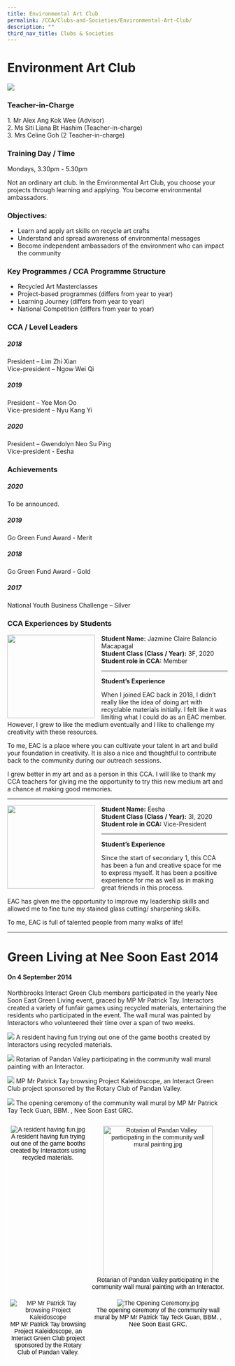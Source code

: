 ```yaml
---
title: Environmental Art Club
permalink: /CCA/Clubs-and-Societies/Environmental-Art-Club/
description: ""
third_nav_title: Clubs & Societies
---
```

Environment Art Club
====================
![](/images/artclub.png)

### Teacher-in-Charge

1. Mr Alex Ang Kok Wee (Advisor)  
2. Ms Siti Liana Bt Hashim (Teacher-in-charge)  
3. Mrs Celine Goh (2 Teacher-in-charge)

### Training Day / Time

Mondays, 3.30pm - 5.30pm  
  
Not an ordinary art club. In the Environmental Art Club, you choose your projects through learning and applying. You become environmental ambassadors.

### Objectives:

*   Learn and apply art skills on recycle art crafts
*   Understand and spread awareness of environmental messages
*   Become independent ambassadors of the environment who can impact the community

### Key Programmes / CCA Programme Structure


*   Recycled Art Masterclasses
*   Project-based programmes (differs from year to year)
*   Learning Journey (differs from year to year)
*   National Competition (differs from year to year)

### CCA / Level Leaders

##### 2018

President – Lim Zhi Xian  
Vice-president – Ngow Wei Qi  
  

##### 2019

President – Yee Mon Oo  
Vice-president – Nyu Kang Yi  
  

##### 2020

President – Gwendolyn Neo Su Ping  
Vice-president - Eesha

### Achievements

##### 2020

To be announced.  
  

##### 2019

Go Green Fund Award - Merit  
  

##### 2018

Go Green Fund Award - Gold  
  

##### 2017

National Youth Business Challenge – Silver

### CCA Experiences by Students

<img src="/images/EAC%208.png" style="width:200px;height:190px;margin-right:15px;" align = "left">  


<b>Student Name:</b> Jazmine Claire Balancio Macapagal <br>
<b>Student Class (Class / Year):</b> 3F, 2020 <br>
<b>Student role in CCA:</b> Member

----
<b>Student’s Experience</b>

  

When I joined EAC back in 2018, I didn’t really like the idea of doing art with recyclable materials initially. I felt like it was limiting what I could do as an EAC member. However, I grew to like the medium eventually and I like to challenge my creativity with these resources.

  

To me, EAC is a place where you can cultivate your talent in art and build your foundation in creativity. It is also a nice and thoughtful to contribute back to the community during our outreach sessions.

  

I grew better in my art and as a person in this CCA. I will like to thank my CCA teachers for giving me the opportunity to try this new medium art and a chance at making good memories.

----

<img src="/images/EAC%209.png" style="width:200px;height:190px;margin-right:15px;" align = "left">

<b>Student Name:</b> Eesha <br>
<b>Student Class (Class / Year):</b> 3I, 2020 <br>
<b>Student role in CCA:</b> Vice-President

---

<b>Student’s Experience</b>

  

Since the start of secondary 1, this CCA has been a fun and creative space for me to express myself. It has been a positive experience for me as well as in making great friends in this process.

  

EAC has given me the opportunity to improve my leadership skills and allowed me to fine tune my stained glass cutting/ sharpening skills.

  

To me, EAC is full of talented people from many walks of life!

-----


Green Living at Nee Soon East 2014
==================================

#### On 4 September 2014

Northbrooks Interact Green Club members participated in the yearly Nee Soon East Green Living event, graced by MP Mr Patrick Tay. Interactors created a variety of funfair games using recycled materials, entertaining the residents who participated in the event. The wall mural was painted by Interactors who volunteered their time over a span of two weeks.


![](/images/Green1.jpg)
A resident having fun trying out one of the game booths created by Interactors using recycled materials. 

![](/images/Green2.jpg)
Rotarian of Pandan Valley participating in the community wall mural painting with an Interactor. 

![](/images/Green3.jpg)
MP Mr Patrick Tay browsing Project Kaleidoscope, an Interact Green Club project sponsored by the Rotary Club of Pandan Valley. 

![](/images/Green4.jpg)
The opening ceremony of the community wall mural by MP Mr Patrick Tay Teck Guan, BBM. , Nee Soon East GRC.


<style type="text/css">
.tg  {border-collapse:collapse;border-spacing:0;}
.tg td{border-color:black;border-style:solid;border-width:1px;font-family:Arial, sans-serif;font-size:14px;
  overflow:hidden;padding:10px 5px;word-break:normal;}
.tg th{border-color:black;border-style:solid;border-width:1px;font-family:Arial, sans-serif;font-size:14px;
  font-weight:normal;overflow:hidden;padding:10px 5px;word-break:normal;}
.tg .tg-8jgo{border-color:#ffffff;text-align:center;vertical-align:top}
</style>
<table class="tg">
<thead>
  <tr>
    <th class="tg-8jgo"><img src="https://northbrookssec.moe.edu.sg/qql/slot/u162/CCA/Visual%20n%20Performing%20Arts/Environmental%20Art%20Club/2014%20Green%20Living%20at%20NeeSoonEast/.tn.IGC_GoGreen_2.jpg.2.jpg" alt="A resident having fun.jpg"><br><span style="font-weight:400;color:#000">A resident having fun trying out one of the game booths created by Interactors using recycled materials.</span></th>
    <th class="tg-8jgo"><img src="https://northbrookssec.moe.edu.sg/qql/slot/u162/CCA/Visual%20n%20Performing%20Arts/Environmental%20Art%20Club/2014%20Green%20Living%20at%20NeeSoonEast/.tn.IGC_GoGreen_4.jpg.mid.jpg" alt="Rotarian of Pandan Valley participating in the community wall mural painting.jpg" width="251" height="343"><br><span style="font-weight:400;color:#000"> Rotarian of Pandan Valley participating in the community wall mural painting with an Interactor.</span></th>
  </tr>
</thead>
<tbody>
  <tr>
    <td class="tg-8jgo"><img src="https://northbrookssec.moe.edu.sg/qql/slot/u162/CCA/Visual%20n%20Performing%20Arts/Environmental%20Art%20Club/2014%20Green%20Living%20at%20NeeSoonEast/.tn.IGC_GoGreen_3.jpg.2.jpg" alt="MP Mr Patrick Tay browsing Project Kaleidoscope"><br><span style="font-weight:400;color:#000">MP Mr Patrick Tay browsing Project Kaleidoscope, an Interact Green Club project sponsored by the Rotary Club of Pandan Valley.</span></td>
    <td class="tg-8jgo"><img src="https://northbrookssec.moe.edu.sg/qql/slot/u162/CCA/Visual%20n%20Performing%20Arts/Environmental%20Art%20Club/2014%20Green%20Living%20at%20NeeSoonEast/.tn.IGC_GoGreen_1.jpg.2.jpg" alt="The Opening Ceremony.jpg"><br><span style="font-weight:400;color:#000">The opening ceremony of the community wall mural by MP Mr Patrick Tay Teck Guan, BBM. , Nee Soon East GRC.</span></td>
  </tr>
</tbody>
</table>